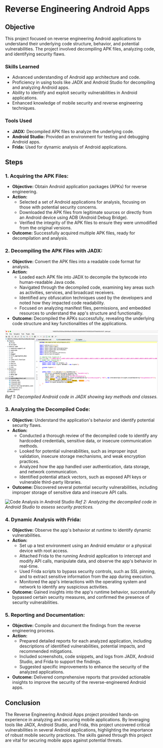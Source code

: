 # Reverse Engineering Android Apps

## Objective
This project focused on reverse engineering Android applications to understand their underlying code structure, behavior, and potential vulnerabilities. The project involved decompiling APK files, analyzing code, and identifying security flaws.

### Skills Learned
- Advanced understanding of Android app architecture and code.
- Proficiency in using tools like JADX and Android Studio for decompiling and analyzing Android apps.
- Ability to identify and exploit security vulnerabilities in Android applications.
- Enhanced knowledge of mobile security and reverse engineering techniques.

### Tools Used
- **JADX:** Decompiled APK files to analyze the underlying code.
- **Android Studio:** Provided an environment for testing and debugging Android apps.
- **Frida:** Used for dynamic analysis of Android applications.

## Steps

### 1. **Acquiring the APK Files:**
   - **Objective:** Obtain Android application packages (APKs) for reverse engineering.
   - **Action:**
     - Selected a set of Android applications for analysis, focusing on those with potential security concerns.
     - Downloaded the APK files from legitimate sources or directly from an Android device using ADB (Android Debug Bridge).
     - Verified the integrity of the APK files to ensure they were unmodified from the original versions.
   - **Outcome:** Successfully acquired multiple APK files, ready for decompilation and analysis.

### 2. **Decompiling the APK Files with JADX:**
   - **Objective:** Convert the APK files into a readable code format for analysis.
   - **Action:**
     - Loaded each APK file into JADX to decompile the bytecode into human-readable Java code.
     - Navigated through the decompiled code, examining key areas such as activities, services, and broadcast receivers.
     - Identified any obfuscation techniques used by the developers and noted how they impacted code readability.
     - Focused on analyzing manifest files, permissions, and embedded resources to understand the app's structure and functionality.
   - **Outcome:** Decompiled the APKs successfully, revealing the underlying code structure and key functionalities of the applications.

   ![AndroidCodeDecompiled](images/image9.png)
   *Ref 1: Decompiled Android code in JADX showing key methods and classes.*

### 3. **Analyzing the Decompiled Code:**
   - **Objective:** Understand the application's behavior and identify potential security flaws.
   - **Action:**
     - Conducted a thorough review of the decompiled code to identify any hardcoded credentials, sensitive data, or insecure communication methods.
     - Looked for potential vulnerabilities, such as improper input validation, insecure storage mechanisms, and weak encryption practices.
     - Analyzed how the app handled user authentication, data storage, and network communication.
     - Identified potential attack vectors, such as exposed API keys or vulnerable third-party libraries.
   - **Outcome:** Discovered several potential security vulnerabilities, including improper storage of sensitive data and insecure API calls.

   ![Code Analysis in Android Studio](images/image10.png)
   *Ref 2: Analyzing the decompiled code in Android Studio to assess security practices.*

### 4. **Dynamic Analysis with Frida:**
   - **Objective:** Observe the app's behavior at runtime to identify dynamic vulnerabilities.
   - **Action:**
     - Set up a test environment using an Android emulator or a physical device with root access.
     - Attached Frida to the running Android application to intercept and modify API calls, manipulate data, and observe the app's behavior in real-time.
     - Used Frida scripts to bypass security controls, such as SSL pinning, and to extract sensitive information from the app during execution.
     - Monitored the app's interactions with the operating system and network to identify any suspicious activities.
   - **Outcome:** Gained insights into the app's runtime behavior, successfully bypassed certain security measures, and confirmed the presence of security vulnerabilities.



### 5. **Reporting and Documentation:**
   - **Objective:** Compile and document the findings from the reverse engineering process.
   - **Action:**
     - Prepared detailed reports for each analyzed application, including descriptions of identified vulnerabilities, potential impacts, and recommended mitigations.
     - Included screenshots, code snippets, and logs from JADX, Android Studio, and Frida to support the findings.
     - Suggested specific improvements to enhance the security of the analyzed applications.
   - **Outcome:** Delivered comprehensive reports that provided actionable insights to improve the security of the reverse-engineered Android apps.


## Conclusion

The Reverse Engineering Android Apps project provided hands-on experience in analyzing and securing mobile applications. By leveraging tools like JADX, Android Studio, and Frida, this project uncovered critical vulnerabilities in several Android applications, highlighting the importance of robust mobile security practices. The skills gained through this project are vital for securing mobile apps against potential threats.


